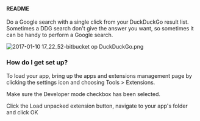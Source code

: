#### README ###

Do a Google search with a single click from your DuckDuckGo result list. Sometimes a DDG search don't give the answer you want, so sometimes it can be handy to perform a Google search.


![2017-01-10 17_22_52-bitbucket op DuckDuckGo.png](https://bitbucket.org/repo/o6Bg65/images/1667346299-2017-01-10%2017_22_52-bitbucket%20op%20DuckDuckGo.png)
### How do I get set up? ###
To load your app, bring up the apps and extensions management page by clicking the settings icon  and choosing Tools > Extensions.

Make sure the Developer mode checkbox has been selected.

Click the Load unpacked extension button, navigate to your app's folder and click OK

